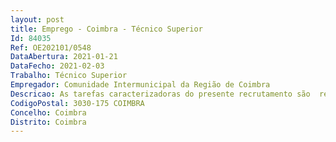 ```yaml
--- 
layout: post
title: Emprego - Coimbra - Técnico Superior
Id: 84035
Ref: OE202101/0548
DataAbertura: 2021-01-21
DataFecho: 2021-02-03
Trabalho: Técnico Superior
Empregador: Comunidade Intermunicipal da Região de Coimbra
Descricao: As tarefas caracterizadoras do presente recrutamento são  realizar tarefas necessárias inerentes ao ciclo de vida das operações  emitir pareceres no âmbito do processo de apreciação da elegibilidade e do mérito das candidaturas, assegurando um processo de seleção em conformidade com os critérios aplicáveis aos Programas Operacionais  verificar a adequação técnica da operação a selecionar e que a mesma apresenta para a prossecução dos objetivos e finalidade específicas visadas e possui demonstração objetiva da sua viabilidade e sustentabilidade  acompanhar a realização dos investimentos e a execução das ações e assegurar a interlocução com os beneficiários, em todas as fases do ciclo de vida das operações  verificar a elegibilidade das despesas  garantir o cumprimento dos normativos aplicáveis, designadamente nos domínios da concorrência, da contratação pública, do ambiente e da igualdade de oportunidades  verificar a realização efetiva dos produtos e serviços cofinanciados    assegurar que as despesas declaradas cumpriram as regras europeias e nacionais  avaliar o cumprimento de objetivos e resultados e propor o encerramento das operações  realizar verificações físicas e documentais no local  garantir o controlo geral das empreitadas, no que diz respeito à execução dos trabalhos, gestão e qualidade das técnicas, materiais e equipamentos, assim como a higiene e segurança no trabalho  elaboração, acompanhamento e execução de candidaturas a programas e fundos nacionais e comunitários  Verificar o cumprimento dos procedimentos de contratação pública, regras ambientais, ordenamento do território, licenciamentos e outros procedimentos legais e regulamentares aplicáveis  analisar a viabilidade e sustentabilidade económico financeira dos projetos  realizar outras tarefas que lhe sejam acometidas no âmbito da preparação e ou execução de programas nacionais e comunitários.
CodigoPostal: 3030-175 COIMBRA
Concelho: Coimbra
Distrito: Coimbra
--- 
```

